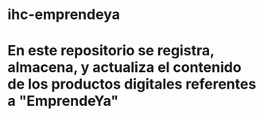 # ihc-emprendeya
# En este repositorio se registra, almacena, y actualiza el contenido de los productos digitales referentes a "EmprendeYa"
